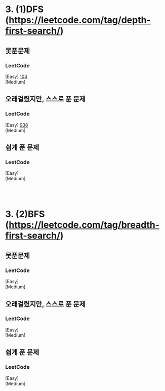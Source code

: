 # 3. (1)DFS (https://leetcode.com/tag/depth-first-search/)

## 못푼문제
### LeetCode <br>
[Easy] 
[104](https://leetcode.com/problems/maximum-depth-of-binary-tree/)
<br>
[Medium] 

## 오래걸렸지만, 스스로 푼 문제
### LeetCode <br>
[Easy] 
[938](https://leetcode.com/problems/range-sum-of-bst/)
<br>
[Medium] 

## 쉽게 푼 문제
### LeetCode <br>
[Easy] 
<br>
[Medium] 

<br><br>
# 3. (2)BFS (https://leetcode.com/tag/breadth-first-search/)

## 못푼문제
### LeetCode <br>
[Easy] 
<br>
[Medium] 

## 오래걸렸지만, 스스로 푼 문제
### LeetCode <br>
[Easy] 
<br>
[Medium] 

## 쉽게 푼 문제
### LeetCode <br>
[Easy] 
<br>
[Medium] 
